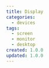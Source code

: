 ```yaml
---
title: Display
categories:
  - devices
tags:
  - screen
  - monitor
  - desktop
created: 1.0.0
updated: 1.0.0
---
```

